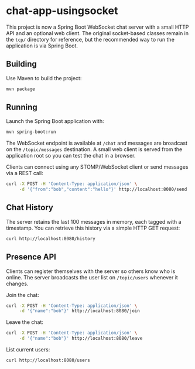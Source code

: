 # chat-app-usingsocket

This project is now a Spring Boot WebSocket chat server with a small HTTP API and an optional web client. The original socket-based classes remain in the `tcp/` directory for reference, but the recommended way to run the application is via Spring Boot.

## Building

Use Maven to build the project:

```bash
mvn package
```

## Running

Launch the Spring Boot application with:

```bash
mvn spring-boot:run
```

The WebSocket endpoint is available at `/chat` and messages are broadcast on the `/topic/messages` destination. A small web client is served from the application root so you can test the chat in a browser.

Clients can connect using any STOMP/WebSocket client or send messages via a REST call:

```bash
curl -X POST -H 'Content-Type: application/json' \
     -d '{"from":"bob","content":"hello"}' http://localhost:8080/send
```

## Chat History

The server retains the last 100 messages in memory, each tagged with a timestamp. You can retrieve this history via a simple HTTP GET request:

```bash
curl http://localhost:8080/history
```

## Presence API

Clients can register themselves with the server so others know who is online. The server broadcasts the user list on `/topic/users` whenever it changes.

Join the chat:

```bash
curl -X POST -H 'Content-Type: application/json' \
     -d '{"name":"bob"}' http://localhost:8080/join
```

Leave the chat:

```bash
curl -X POST -H 'Content-Type: application/json' \
     -d '{"name":"bob"}' http://localhost:8080/leave
```

List current users:

```bash
curl http://localhost:8080/users
```
